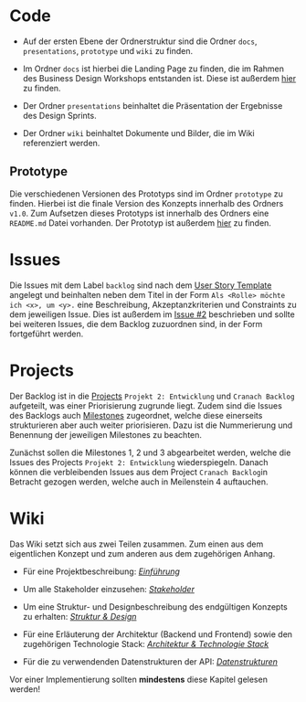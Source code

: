 # Code

* Auf der ersten Ebene der Ordnerstruktur sind die Ordner `docs`, `presentations`, `prototype` und `wiki` zu finden.

* Im Ordner `docs` ist hierbei die Landing Page zu finden, die im Rahmen des Business Design Workshops entstanden ist. Diese ist außerdem [hier](https://benpag.github.io/cranach/) zu finden.

* Der Ordner `presentations` beinhaltet die Präsentation der Ergebnisse des Design Sprints.

* Der Ordner `wiki` beinhaltet Dokumente und Bilder, die im Wiki referenziert werden.

## Prototype

Die verschiedenen Versionen des Prototyps sind im Ordner `prototype` zu finden. Hierbei ist die finale Version des Konzepts innerhalb des Ordners `v1.0`. Zum Aufsetzen dieses Prototyps ist innerhalb des Ordners eine `README.md` Datei vorhanden. Der Prototyp ist außerdem [hier](http://avc.ddnss.eu/) zu finden.

# Issues

Die Issues mit dem Label `backlog` sind nach dem [User Story Template](https://github.com/AlphaFounders/style-guide/blob/master/agile-user-story.md) angelegt und beinhalten neben dem Titel in der Form `Als <Rolle> möchte ich <x>, um <y>.` eine Beschreibung, Akzeptanzkriterien und Constraints zu dem jeweiligen Issue. Dies ist außerdem im [Issue #2](https://github.com/BenPag/cranach/issues/2) beschrieben und sollte bei weiteren Issues, die dem Backlog zuzuordnen sind, in der Form fortgeführt werden.

# Projects

Der Backlog ist in die [Projects](https://github.com/BenPag/cranach/projects) `Projekt 2: Entwicklung` und `Cranach Backlog` aufgeteilt, was einer Priorisierung zugrunde liegt. Zudem sind die Issues des Backlogs auch [Milestones](https://github.com/BenPag/cranach/milestones) zugeordnet, welche diese einerseits strukturieren aber auch weiter priorisieren. Dazu ist die Nummerierung und Benennung der jeweiligen Milestones zu beachten. 

Zunächst sollen die Milestones 1, 2 und 3 abgearbeitet werden, welche die Issues des Projects `Projekt 2: Entwicklung` wiederspiegeln. Danach können die verbleibenden Issues aus dem Project `Cranach Backlog`in Betracht gezogen werden, welche auch in Meilenstein 4 auftauchen.

# Wiki

Das Wiki setzt sich aus zwei Teilen zusammen. Zum einen aus dem eigentlichen Konzept und zum anderen aus dem zugehörigen Anhang.

* Für eine Projektbeschreibung: *[Einführung](https://github.com/BenPag/cranach/wiki/Einf%C3%BChrung)*

* Um alle Stakeholder einzusehen: *[Stakeholder](https://github.com/BenPag/cranach/wiki/Vollst%C3%A4ndige-Auflistung-der-Stakeholder)*

* Um eine Struktur- und Designbeschreibung des endgültigen Konzepts zu erhalten: *[Struktur & Design](https://github.com/BenPag/cranach/wiki/Struktur-&-Design)*

* Für eine Erläuterung der Architektur (Backend und Frontend) sowie den zugehörigen Technologie Stack: *[Architektur & Technologie Stack](https://github.com/BenPag/cranach/wiki/Architektur-&-Technologie-Stack)*

* Für die zu verwendenden Datenstrukturen der API: *[Datenstrukturen](https://github.com/BenPag/cranach/wiki/Datenstrukturen-der-CDA-API)*

Vor einer Implementierung sollten **mindestens** diese Kapitel gelesen werden!
